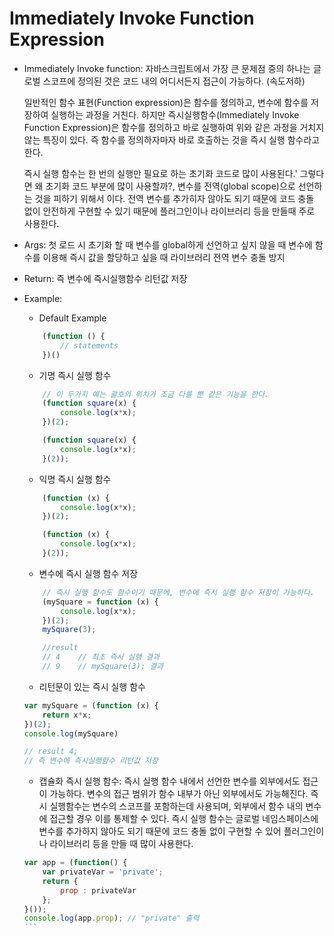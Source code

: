 
# Immediately Invoke Function Expression

* Immediately Invoke function:
    자바스크립트에서 가장 큰 문제점 중의 하나는 글로벌 스코프에 정의된 것은 코드 내의 어디서든지 접근이 가능하다. (속도저하)

    일반적인 함수 표현(Function expression)은 함수를 정의하고, 변수에 함수를 저장하여 실행하는 과정을 거친다.
    하지만 즉시실행함수(Immediately Invoke Function Expression)은 함수를 정의하고 바로 실행하여 위와 같은 과정을 거치지 않는 특징이 있다. 즉 함수를 정의하자마자 바로 호출하는 것을 즉시 실행 함수라고 한다.

    즉시 실행 함수는 한 번의 실행만 필요로 하는 초기화 코드로 많이 사용된다.'
    그렇다면 왜 초기화 코드 부분에 많이 사용할까?, 변수를 전역(global scope)으로 선언하는 것을 피하기 위해서 이다. 전역 변수를 추가히자 않아도 되기 때문에 코드 충돌 없이 안전하게 구현할 수 있기 때문에 플러그인이나 라이브러리 등을 만들때 주로 사용한다.

* Args:
    첫 로드 시 초기화 할 때 변수를 global하게 선언하고 싶지 않을 때
    변수에 함수를 이용해 즉시 값을 할당하고 싶을 때
    라이브러리 전역 변수 충돌 방지

* Return:
    즉 변수에 즉시실행함수 리턴값 저장

* Example:
    + Default Example
    ```javascript
        (function () {
            // statements
        })()
    ```

    + 기명 즉시 실행 함수
    ```javascript
        // 이 두가지 예는 괄호의 위치가 조금 다를 뿐 같은 기능을 한다.
        (function square(x) {
            console.log(x*x);
        })(2);

        (function square(x) {
            console.log(x*x);
        }(2));
    ```

    + 익명 즉시 실행 함수
    ```javascript
        (function (x) {
            console.log(x*x);
        })(2);

        (function (x) {
            console.log(x*x);
        }(2));
    ```

    + 변수에 즉시 실행 함수 저장
    ```javascript
        // 즉시 실행 함수도 함수이기 때문에, 변수에 즉시 실행 함수 저장이 가능하다.
        (mySquare = function (x) {
            console.log(x*x);
        })(2);
        mySquare(3);

        //result
        // 4    // 최초 즉시 실행 결과
        // 9    // mySquare(3); 결과
    ```

    + 리턴문이 있는 즉시 실행 함수
    ```javascript
    var mySquare = (function (x) {
        return x*x;
    })(2);
    console.log(mySquare)

    // result 4;
    // 즉 변수에 즉시실행함수 리턴값 저장
    ```
    + 캡슐화 즉시 실행 함수:
    즉시 실행 함수 내에서 선언한 변수를 외부에서도 접근이 가능하다.
    변수의 접근 범위가 함수 내부가 아닌 외부에서도 가능해진다.
    즉시 실행함수는 변수의 스코프를 포함하는데 사용되며, 외부에서 함수 내의 변수에 접근할 경우 이를 통제할 수 있다.
    즉시 실행 함수는 글로벌 네임스페이스에 변수를 추가하지 않아도 되기 때문에 코드 충돌 없이 구현할 수 있어 플러그인이나 라이브러리 등을 만들 때 많이 사용한다.
    ````javascript
    var app = (function() {
        var privateVar = 'private';
        return {
            prop : privateVar
        };
    }());
    console.log(app.prop); // "private" 출력
    ```
